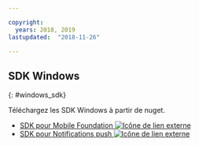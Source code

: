 ```yaml
---

copyright:
  years: 2018, 2019
lastupdated:  "2018-11-26"

---
```


##	SDK Windows
{: #windows_sdk}

Téléchargez les SDK Windows à partir de nuget.

* [SDK pour Mobile Foundation ![Icône de lien externe](../../icons/launch-glyph.svg "Icône de lien externe")](https://www.nuget.org/packages/IBM.MobileFirstPlatformFoundation/)
* [SDK pour Notifications push ![Icône de lien externe](../../icons/launch-glyph.svg "Icône de lien externe")](https://www.nuget.org/packages/IBM.MobileFirstPlatformFoundationPush/)


